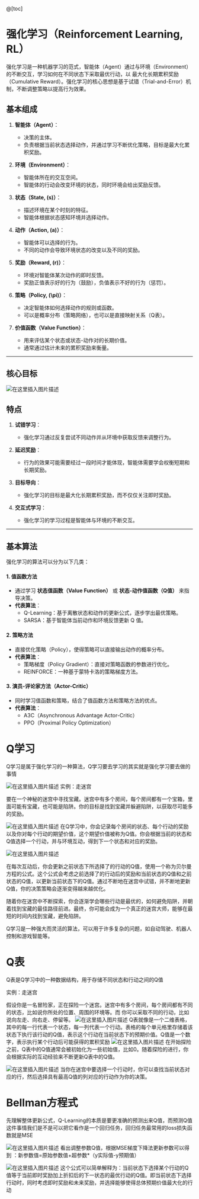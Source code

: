 @[toc]
# 强化学习（Reinforcement Learning, RL）
强化学习是一种机器学习的范式，智能体（Agent）通过与环境（Environment）的不断交互，学习如何在不同状态下采取最优行动，以 最大化长期累积奖励（Cumulative Reward）。强化学习的核心思想是基于试错（Trial-and-Error）机制，不断调整策略以提高行为效果。
## 基本组成

1. **智能体（Agent）**：
   - 决策的主体。
   - 负责根据当前状态选择动作，并通过学习不断优化策略，目标是最大化累积奖励。

2. **环境（Environment）**：
   - 智能体所在的交互空间。
   - 智能体的行动会改变环境的状态，同时环境会给出奖励反馈。

3. **状态（State, \(s\)）**：
   - 描述环境在某个时刻的特征。
   - 智能体根据状态感知环境并选择动作。

4. **动作（Action, \(a\)）**：
   - 智能体可以选择的行为。
   - 不同的动作会导致环境状态的改变以及不同的奖励。

5. **奖励（Reward, \(r\)）**：
   - 环境对智能体某次动作的即时反馈。
   - 奖励正值表示好的行为（鼓励），负值表示不好的行为（惩罚）。

6. **策略（Policy, \(\pi\)）**：
   - 决定智能体如何选择动作的规则或函数。
   - 可以是概率分布（策略网络），也可以是直接映射关系（Q表）。

7. **价值函数（Value Function）**：
   - 用来评估某个状态或状态-动作对的长期价值。
   - 通常通过估计未来的累积奖励来衡量。

---

## 核心目标
![在这里插入图片描述](https://i-blog.csdnimg.cn/direct/e827082dbe8b458b8a565e3fc243ed7b.png)


## 特点

1. **试错学习**：
   - 强化学习通过反复尝试不同动作并从环境中获取反馈来调整行为。

2. **延迟奖励**：
   - 行为的效果可能需要经过一段时间才能体现，智能体需要学会权衡短期和长期奖励。

3. **目标导向**：
   - 强化学习的目标是最大化长期累积奖励，而不仅仅关注即时奖励。

4. **交互式学习**：
   - 强化学习的学习过程是智能体与环境的不断交互。

---

## 基本算法

强化学习的算法可以分为以下几类：

#### 1. **值函数方法**
- 通过学习 **状态值函数（Value Function）** 或 **状态-动作值函数（Q值）** 来指导决策。
- **代表算法**：
  - Q-Learning：基于离散状态和动作的更新公式，逐步学出最优策略。
  - SARSA：基于智能体当前动作和环境反馈更新 Q 值。

#### 2. **策略方法**
- 直接优化策略（Policy），使得策略可以直接输出动作的概率分布。
- **代表算法**：
  - 策略梯度（Policy Gradient）：直接对策略函数的参数进行优化。
  - REINFORCE：一种基于蒙特卡洛的策略梯度方法。

#### 3. **演员-评论家方法（Actor-Critic）**
- 同时学习值函数和策略，结合了值函数方法和策略方法的优点。
- **代表算法**：
  - A3C（Asynchronous Advantage Actor-Critic）
  - PPO（Proximal Policy Optimization）


# Q学习
Q学习是属于强化学习的一种算法，Q学习要去学习的其实就是强化学习要去做的事情

![在这里插入图片描述](https://i-blog.csdnimg.cn/direct/25d1167d0f814ff797bb4ce0fab2ac57.png)
实例：走迷宫

要在一个神秘的迷宫中寻找宝藏。迷宫中有多个房间，每个房间都有一个宝箱，里面可能有宝藏，也可能是陷阱。你的目标是找到宝藏并躲避陷阱，以获取尽可能多的奖励。

![在这里插入图片描述](https://i-blog.csdnimg.cn/direct/b8580f51a5074f45941ab14b48180a51.png)
在Q学习中，你会记录每个房间的状态、每个行动的奖励以及你对每个行动的期望价值，这个期望价值被称为Q值。你会根据当前的状态和Q值选择一个行动，并与环境互动，得到下一个状态和对应的奖励。

![在这里插入图片描述](https://i-blog.csdnimg.cn/direct/109df79b15d0459881a786dc3f8a93e7.png)

在每次互动后，你会更新之前状态下所选择了的行动的Q值，使用一个称为贝尔曼方程的公式。这个公式会考虑之前选择了的行动后的奖励和当前状态的Q值和之前状态的Q值，以更新当前状态下的Q值。通过不断地在迷宫中试错，并不断地更新Q值，你的决策策略会逐渐变得越来越优化。

随着你在迷宫中不断探索，你会逐渐学会哪些行动是最优的，如何避免陷阱，并朝着找到宝藏的最佳路径前进。最终，你可能会成为一个真正的迷宫大师，能够在最短的时间内找到宝藏，避免陷阱。

Q学习是一种强大而灵活的算法，可以用于许多复杂的问题，如自动驾驶、机器人控制和游戏智能等。
#  Q表
Q表是Q学习中的一种数据结构，用于存储不同状态和行动之间的Q值

实例：走迷宫

假设你是一名冒险家，正在探险一个迷宫。迷宫中有多个房间，每个房间都有不同的状态，比如说你所处的位置、周围的环境等。而 你可以采取不同的行动，比如说向左走、向右走、停留等。
![在这里插入图片描述](https://i-blog.csdnimg.cn/direct/e327a84cc2604cd59ed026f5213556a6.png)
Q表就像是一个二维表格，其中的每一行代表一个状态，每一列代表一个行动。表格的每个单元格里存储着该状态下执行该行动的Q值，表示这个行动在当前状态下的预期价值。Q值是一个数字，表示执行某个行动后可能获得的累积奖励
![在这里插入图片描述](https://i-blog.csdnimg.cn/direct/eae44ad049df4d60ac1dcf5fb9d66dbc.png)
在开始探险之前，Q表中的Q值通常会被初始化为一些初始值，比如0。随着探险的进行，你会根据实际的互动经验来不断更新Q表中的Q值。

 ![在这里插入图片描述](https://i-blog.csdnimg.cn/direct/324563b665ce49058fc3f87c493b7175.png)
当你在迷宫中要选择一个行动时，你可以查找当前状态对应的行，然后选择具有最高Q值的列对应的行动作为你的决策。
        
#  Bellman方程式
先理解整体更新公式，Q-Learning的本质是要更准确的预测出来Q值，而预测Q值这件事情我们是不是可以把它看作是一个回归任务，回归任务最常用的loss损失函数就是MSE

 
![在这里插入图片描述](https://i-blog.csdnimg.cn/direct/0992622f4d0c421192b90fa02c23f1bf.png)
看出调整参数Q值，根据MSE梯度下降法更新参数可以得到 ：新参数值=原始参数值+超参数*（y实际值-y预期值）

![在这里插入图片描述](https://i-blog.csdnimg.cn/direct/08544d532a724463aa134116d8df9ead.png)
这个公式可以简单解释为：当前状态下选择某个行动的Q值等于当前即时奖励加上折扣后的下一状态的最优行动的Q值。即当前状态下选择行动时，同时考虑即时奖励和未来奖励，并选择能够使得总体预期价值最大化的行动
